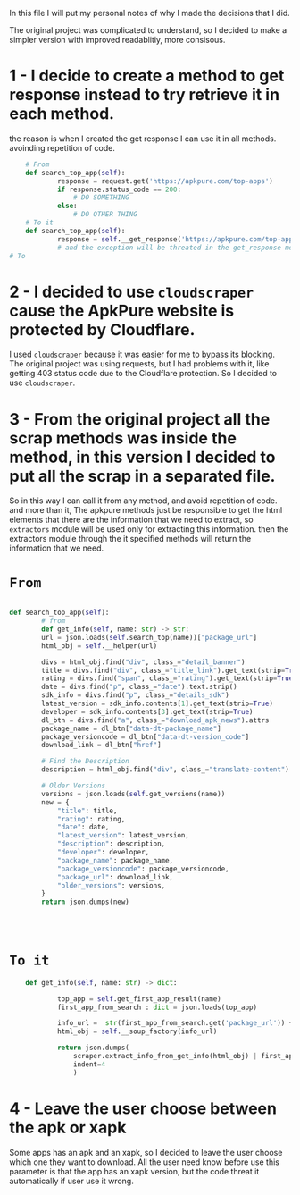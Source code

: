 In this file I will put my personal notes of why I made the decisions that I did.

The original project was complicated to understand, so I decided to make a simpler version with
improved readablitiy, more consisous.

# 1 - I decide to create a method to get response instead to try retrieve it in each method.
the reason is when I created the get response I can use it in all methods. avoinding repetition of code.
``` python
    # From
    def search_top_app(self):
            response = request.get('https://apkpure.com/top-apps')
            if response.status_code == 200:
                # DO SOMETHING
            else:
                # DO OTHER THING
    # To it
    def search_top_app(self):
            response = self.__get_response('https://apkpure.com/top-apps')
            # and the exception will be threated in the get_response method.
# To
```

# 2 - I decided to use `cloudscraper` cause the ApkPure website is protected by Cloudflare.
I used `cloudscraper` because it was easier for me to bypass its blocking.
The original project was using requests, but I had problems with it, like getting 403 status code due to the Cloudflare protection.
So I decided to use `cloudscraper`.

# 3 - From the original project all the scrap methods was inside the method, in this version I decided to put all the scrap in a separated file.
So in this way I can call it from any method, and avoid repetition of code. and more than it, The apkpure methods just be responsible to get the
html elements that there are the information that we need to extract, so `extractors` module will be used only for extracting this information.
then the extractors module through the it specified methods will return the information that we need.
# `From`
``` python

def search_top_app(self):
        # from
        def get_info(self, name: str) -> str:
        url = json.loads(self.search_top(name))["package_url"]
        html_obj = self.__helper(url)

        divs = html_obj.find("div", class_="detail_banner")
        title = divs.find("div", class_="title_link").get_text(strip=True)
        rating = divs.find("span", class_="rating").get_text(strip=True)
        date = divs.find("p", class_="date").text.strip()
        sdk_info = divs.find("p", class_="details_sdk")
        latest_version = sdk_info.contents[1].get_text(strip=True)
        developer = sdk_info.contents[3].get_text(strip=True)
        dl_btn = divs.find("a", class_="download_apk_news").attrs
        package_name = dl_btn["data-dt-package_name"]
        package_versioncode = dl_btn["data-dt-version_code"]
        download_link = dl_btn["href"]

        # Find the Description
        description = html_obj.find("div", class_="translate-content").get_text()

        # Older Versions
        versions = json.loads(self.get_versions(name))
        new = {
            "title": title,
            "rating": rating,
            "date": date,
            "latest_version": latest_version,
            "description": description,
            "developer": developer,
            "package_name": package_name,
            "package_versioncode": package_versioncode,
            "package_url": download_link,
            "older_versions": versions,
        }
        return json.dumps(new)

        
        

```
# `To it`
```python
    def get_info(self, name: str) -> dict:

            top_app = self.get_first_app_result(name)
            first_app_from_search : dict = json.loads(top_app) 

            info_url =  str(first_app_from_search.get('package_url')) + '/download'
            html_obj = self.__soup_factory(info_url)

            return json.dumps(
                scraper.extract_info_from_get_info(html_obj) | first_app_from_search,
                indent=4
                )

```

# 4 - Leave the user choose between the apk or xapk
Some apps has an apk and an xapk, so I decided to leave the user choose which one they want to download.
All the user need know before use this parameter is that the app has an xapk version, but the code threat it automatically if user use it wrong.



